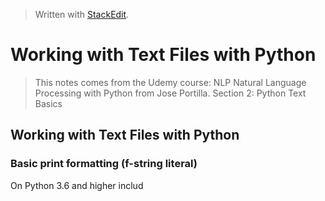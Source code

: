 > Written with [StackEdit](https://stackedit.io/).

# Working with Text Files with Python
> This notes comes from the Udemy course: NLP Natural Language Processing with Python from Jose Portilla. Section 2: Python Text Basics

## Working with Text Files with Python

### Basic print formatting (f-string literal)
On Python 3.6 and higher includ
<!--stackedit_data:
eyJoaXN0b3J5IjpbNDEwNjM5Mjk2XX0=
-->